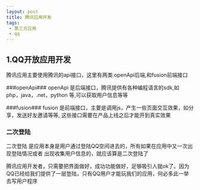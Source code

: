 ```yaml
---
layout: post
title: 腾讯应用开发
tags:
 - 第三方应用
 - qq
--- 
```



## 1.QQ开放应用开发 ##
腾讯应用主要使用腾讯的api接口，这里有两类:openApi后端,和fusion前端接口
	
	
###openApi###
openApi 是后端接口，腾讯提供有各种编程语言的sdk,如php，java，.net，python
等,可以获取用户信息等等

	
###fusion###
fusion 是前端接口，主要是调用js，产生一些页面交互效果，如分享，发送好友邀请等等,
这些接口需要在产品上线之后才能开到真实效果

	
### 二次登陆 ###
二次登陆 是应用本身是用户通过登陆QQ空间进去的，所有如果在应用中又一次出现登陆情况或者
出现收集用户信息的，就应该算是二次登陆了

	

腾讯应用开发者，只需要把界面做好，成功功能做好，足够吸引人就ok了。因为QQ已经给我们提供了一层登陆，只有QQ用户才能玩我们的应用，何必多此一举去写用户程序



